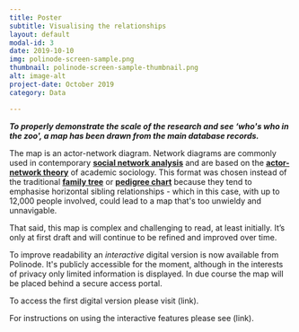 ```yaml
---
title: Poster
subtitle: Visualising the relationships
layout: default
modal-id: 3
date: 2019-10-10
img: polinode-screen-sample.png
thumbnail: polinode-screen-sample-thumbnail.png
alt: image-alt
project-date: October 2019
category: Data

---
```


***To properly demonstrate the scale of the research and see ‘who's who in the zoo', a map has been drawn from the main database records.***

The map is an actor-network diagram. Network diagrams are commonly used in contemporary **[social network analysis](https://en.wikipedia.org/wiki/Social_network_analysis)** and are based on the **[actor-network theory](https://en.wikipedia.org/wiki/Actor%E2%80%93network_theory)** of academic sociology. This format was chosen instead of the traditional **[family tree](https://en.wikipedia.org/wiki/Family_tree)** or **[pedigree chart](https://en.wikipedia.org/wiki/Pedigree_chart)** because they tend to emphasise horizontal sibling relationships - which in this case, with up to 12,000 people involved, could lead to a map that's too unwieldy and unnavigable. 

That said, this map is complex and challenging to read, at least initially. It’s only at first draft and will continue to be refined and improved over time. 

To improve readability an *interactive* digital version is now available from Polinode. It's publicly accessible for the moment, although in the interests of privacy only limited information is displayed. In due course the map will be placed behind a secure access portal. 

To access the first digital version please visit (link).

For instructions on using the interactive features please see (link).
